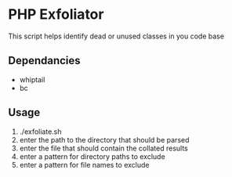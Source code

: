 PHP Exfoliator
=============

This script helps identify dead or unused classes in you code base


Dependancies
-------
- whiptail
- bc


Usage
-------
1. ./exfoliate.sh
2. enter the path to the directory that should be parsed
3. enter the file that should contain the collated results
4. enter a pattern for directory paths to exclude
5. enter a pattern for file names to exclude

